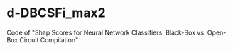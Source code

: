 # d-DBCSFi_max2
Code of "Shap Scores for Neural Network Classifiers: Black-Box vs. Open-Box Circuit Compilation"
